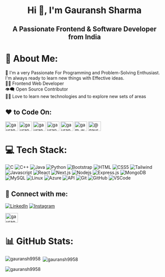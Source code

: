 <h1 align="center">Hi 👋, I'm Gauransh Sharma</h1>
<h2 align="center">A Passionate Frontend & Software Developer from India</h2>


# 💫 About Me:
🥋 I'm a very Passionate For Programming and Problem-Solving Enthusiast.<br> I'm always ready to learn new things with Effective ideas.<br>👨‍💻 Frontend Web Developer <br> 👁‍🗨 Open Source Contributor <br>👨‍💻 Love to learn new technologies and to explore new sets of areas <br> 


## ❤️ to Code On:
<p align="left">
<a href="https://www.leetcode.com/gauransh_s" target="blank"><img align="center" src="https://raw.githubusercontent.com/rahuldkjain/github-profile-readme-generator/master/src/images/icons/Social/leet-code.svg" alt="gauransh_s" height="30" width="40" /></a>
<a href="https://auth.geeksforgeeks.org/user/gauransh_sh" target="blank"><img align="center" src="https://raw.githubusercontent.com/rahuldkjain/github-profile-readme-generator/master/src/images/icons/Social/geeks-for-geeks.svg" alt="gauransh_sh" height="30" width="40" /></a>
<a href="https://www.hackerrank.com/gauransh1104" target="blank"><img align="center" src="https://raw.githubusercontent.com/rahuldkjain/github-profile-readme-generator/master/src/images/icons/Social/hackerrank.svg" alt="gauransh1104" height="30" width="40" /></a>
<a href="https://stackoverflow.com/users/gauransh-sharma" target="blank"><img align="center" src="https://raw.githubusercontent.com/rahuldkjain/github-profile-readme-generator/master/src/images/icons/Social/stack-overflow.svg" alt="gauransh-sharma" height="30" width="40" /></a>
<a href="https://codeforces.com/profile/gauransh9958" target="blank"><img align="center" src="https://raw.githubusercontent.com/rahuldkjain/github-profile-readme-generator/master/src/images/icons/Social/codeforces.svg" alt="gauransh9958" height="30" width="40" /></a>
<a href="https://www.codechef.com/users/gam_whirl_89" target="blank"><img align="center" src="https://cdn.jsdelivr.net/npm/simple-icons@3.1.0/icons/codechef.svg" alt="gam_whirl_89" height="30" width="40" /></a>
<a href="https://www.hackerearth.com/@gauransh1104" target="blank"><img align="center" src="https://raw.githubusercontent.com/rahuldkjain/github-profile-readme-generator/master/src/images/icons/Social/hackerearth.svg" alt="@gauransh1104" height="30" width="40" /></a>

</p>


# 💻 Tech Stack:

![C](https://img.shields.io/badge/C-00599C?style=for-the-badge&logo=c&logoColor=white)
![C++](https://img.shields.io/badge/C++-00599C?style=for-the-badge&logo=c%2B%2B&logoColor=white)
![Java](https://img.shields.io/badge/Java-007396?style=for-the-badge&logo=java&logoColor=white)
![Python](https://img.shields.io/badge/Python-3776AB?style=for-the-badge&logo=python&logoColor=white)
![Bootstrap](https://img.shields.io/badge/Bootstrap-563D7C?style=for-the-badge&logo=bootstrap&logoColor=white)
![HTML](https://img.shields.io/badge/HTML5-E34F26?style=for-the-badge&logo=html5&logoColor=white)
![CSS5](https://img.shields.io/badge/CSS5-1572B6?style=for-the-badge&logo=css3&logoColor=white)
![Tailwind](https://img.shields.io/badge/Tailwind_CSS-092749?style=for-the-badge&logo=tailwindcss&logoColor=06B6D4&labelColor=000000)
![Javascript](https://img.shields.io/badge/Javascript-F0DB4F?style=for-the-badge&labelColor=black&logo=javascript&logoColor=F0DB4F)
![React](https://img.shields.io/badge/-React-61DBFB?style=for-the-badge&labelColor=black&logo=react&logoColor=61DBFB)
![Next.js](https://img.shields.io/badge/next.js-000000?style=for-the-badge&logo=nextdotjs&logoColor=white)
![Nodejs](https://img.shields.io/badge/Nodejs-3C873A?style=for-the-badge&labelColor=black&logo=node.js&logoColor=3C873A)
![Express.js](https://img.shields.io/badge/Express.js-000000?style=for-the-badge&logo=express&logoColor=white)
![MongoDB](https://img.shields.io/badge/MongoDB-4EA94B?style=for-the-badge&logo=mongodb&logoColor=white)
![MySQL](https://img.shields.io/badge/MySQL-lightgrey?logo=mysql&style=for-the-badge&logoColor=white&labelColor=blue)
![Linux](https://img.shields.io/badge/Linux-FCC624?style=for-the-badge&logo=linux&logoColor=black)
![Azure](https://img.shields.io/badge/Microsoft_Azure-0089D6?style=for-the-badge&logo=microsoft-azure&logoColor=white)
![API](https://img.shields.io/badge/API-008000?style=for-the-badge)
![Git](https://img.shields.io/badge/Git-F05032?style=for-the-badge&logo=git&logoColor=white)
![GitHub](https://img.shields.io/badge/GitHub-181717?style=for-the-badge&logo=github&logoColor=white)
![VSCode](https://img.shields.io/badge/Visual_Studio-0078d7?style=for-the-badge&logo=visual%20studio&logoColor=white)



## 📧 Connect with me:

[![LinkedIn](https://img.shields.io/badge/LinkedIn-%230077B5.svg?logo=linkedin&logoColor=white)](https://linkedin.com/in/gauransh-sharma-9b227a1bb)
[![Instagram](https://img.shields.io/badge/Instagram-%23E4405F.svg?logo=Instagram&logoColor=white)](https://instagram.com/gauransh9958)





<a href="https://instagram.com/gauransh9958" target="blank"><img align="center" src="https://raw.githubusercontent.com/rahuldkjain/github-profile-readme-generator/master/src/images/icons/Social/instagram.svg" alt="gauransh9958" height="30" width="40" /></a>







# 📊 GitHub Stats:

<p><img align="left" src="https://github-readme-stats.vercel.app/api/top-langs?username=gauransh9958&show_icons=true&locale=en&layout=compact" alt="gauransh9958" /></p>

<p>&nbsp;<img align="center" src="https://github-readme-stats.vercel.app/api?username=gauransh9958&show_icons=true&locale=en" alt="gauransh9958" /></p>

<p><img align="center" src="https://github-readme-streak-stats.herokuapp.com/?user=gauransh9958&" alt="gauransh9958" /></p>
